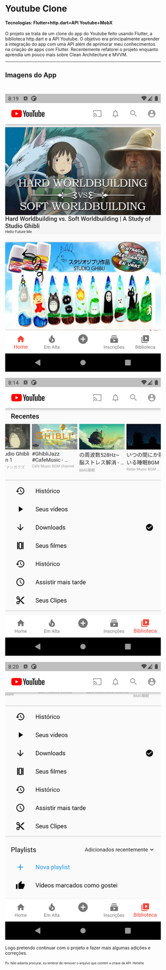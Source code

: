  # Youtube Clone


#### **Tecnologias: Flutter+http.dart+API Youtube+MobX**

O projeto se trata de um clone do app do Youtube feito usando Flutter, a biblioteca http.dart e a API Youtube. O objetivo era principalmente aprender a integração do app com uma API além de aprimorar meu conhecimentos na criação de apps com Flutter. Recentemente refatorei o projeto enquanto aprendia um pouco mais sobre Clean Architecture e MVVM.

_________________
## Imagens do App  
<br>

![Tela inicial clone Youtube](assets/images/README/home.png?raw=true "1")
<br><br>
![Tela inicial clone Youtube](assets/images/README/biblioteca_1.png?raw=true "2")
<br><br>
![Tela inicial clone Youtube](assets/images/README/biblioteca_2.png?raw=true "3")

Logo pretendo continuar com o projeto e fazer mais algumas adições e correções.

<font size="1"> 
Ps: Não adianta procurar, eu lembrei de remover o arquivo que contém a chave da API. Hehehe
</font>

